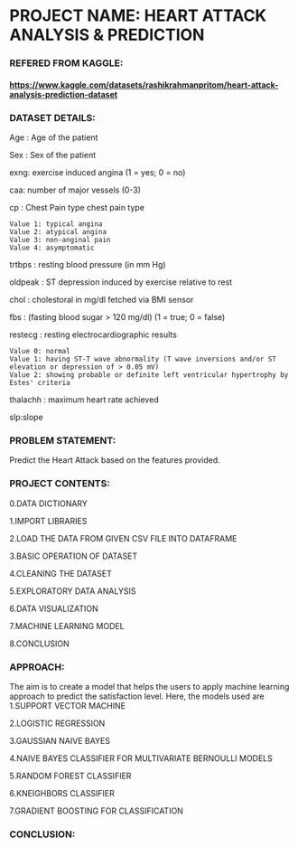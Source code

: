 #                     PROJECT NAME: HEART ATTACK ANALYSIS & PREDICTION
### REFERED FROM KAGGLE:
#### https://www.kaggle.com/datasets/rashikrahmanpritom/heart-attack-analysis-prediction-dataset
### DATASET DETAILS:
Age : Age of the patient

Sex : Sex of the patient

exng: exercise induced angina (1 = yes; 0 = no)

caa: number of major vessels (0-3)

cp : Chest Pain type chest pain type

    Value 1: typical angina
    Value 2: atypical angina
    Value 3: non-anginal pain
    Value 4: asymptomatic
       
trtbps : resting blood pressure (in mm Hg)

oldpeak : ST depression induced by exercise relative to rest

chol : cholestoral in mg/dl fetched via BMI sensor

fbs : (fasting blood sugar > 120 mg/dl) (1 = true; 0 = false)

restecg : resting electrocardiographic results

    Value 0: normal
    Value 1: having ST-T wave abnormality (T wave inversions and/or ST elevation or depression of > 0.05 mV)
    Value 2: showing probable or definite left ventricular hypertrophy by Estes' criteria
    
thalachh : maximum heart rate achieved

slp:slope

### PROBLEM STATEMENT:
Predict the Heart Attack based on the features provided.

### PROJECT CONTENTS:

0.DATA DICTIONARY

1.IMPORT LIBRARIES

2.LOAD THE DATA FROM GIVEN CSV FILE INTO DATAFRAME

3.BASIC OPERATION OF DATASET

4.CLEANING THE DATASET

5.EXPLORATORY DATA ANALYSIS

6.DATA VISUALIZATION

7.MACHINE LEARNING MODEL

8.CONCLUSION

### APPROACH:
The aim is to create a model that helps the users to apply machine learning approach to predict the satisfaction level. Here, the models used are
1.SUPPORT VECTOR MACHINE

2.LOGISTIC REGRESSION

3.GAUSSIAN NAIVE BAYES

4.NAIVE BAYES CLASSIFIER FOR MULTIVARIATE BERNOULLI MODELS

5.RANDOM FOREST CLASSIFIER

6.KNEIGHBORS CLASSIFIER

7.GRADIENT BOOSTING FOR CLASSIFICATION

### CONCLUSION:


